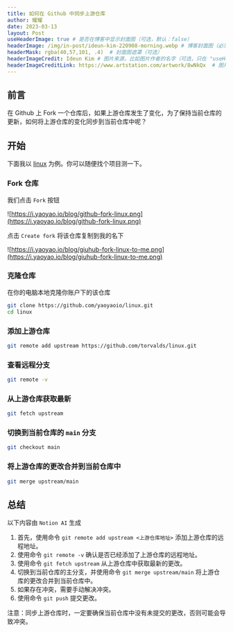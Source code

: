 ```yaml
---
title: 如何在 Github 中同步上游仓库
author: 耀耀
date: 2023-03-13
layout: Post
useHeaderImage: true # 是否在博客中显示封面图（可选，默认：false）
headerImage: /img/in-post/ideun-kim-220908-morning.webp # 博客封面图（必须，即使上一项选了 false，因为图片也需要在首页显示）
headerMask: rgba(40,57,101, .4)  # 封面图遮罩（可选）
headerImageCredit: Ideun Kim # 图片来源，比如图片作者的名字（可选，只在 "useHeaderImage: true" 时有效）
headerImageCreditLink: https://www.artstation.com/artwork/8wNkQx  # 图片来源的链接（可选，只在 "useHeaderImage: true" 时有效）
---
```


## 前言

在 Github 上 Fork 一个仓库后，如果上游仓库发生了变化，为了保持当前仓库的更新，如何将上游仓库的变化同步到当前仓库中呢？

## 开始

下面我以 [linux](https://github.com/torvalds/linux) 为例。你可以随便找个项目测一下。

### Fork 仓库

我们点击 `Fork` 按钮

![https://i.yaoyao.io/blog/github-fork-linux.png](https://i.yaoyao.io/blog/github-fork-linux.png)

点击 `Create fork` 将该仓库复制到我的名下

![https://i.yaoyao.io/blog/giuhub-fork-linux-to-me.png](https://i.yaoyao.io/blog/giuhub-fork-linux-to-me.png)

### 克隆仓库

在你的电脑本地克隆你账户下的该仓库

```bash
git clone https://github.com/yaoyaoio/linux.git
cd linux
```

### 添加上游仓库

```bash
git remote add upstream https://github.com/torvalds/linux.git
```

### 查看远程分支

```bash
git remote -v
```

### 从上游仓库获取最新

```bash
git fetch upstream
```

### 切换到当前仓库的 `main`  分支

```bash
git checkout main
```

### 将上游仓库的更改合并到当前仓库中

```bash
git merge upstream/main
```

## 总结

以下内容由 `Notion AI` 生成

1. 首先，使用命令 `git remote add upstream <上游仓库地址>` 添加上游仓库的远程地址。
2. 使用命令 `git remote -v` 确认是否已经添加了上游仓库的远程地址。
3. 使用命令 `git fetch upstream` 从上游仓库中获取最新的更改。
4. 切换到当前仓库的主分支，并使用命令 `git merge upstream/main` 将上游仓库的更改合并到当前仓库中。
5. 如果存在冲突，需要手动解决冲突。
6. 使用命令 `git push` 提交更改。

注意：同步上游仓库时，一定要确保当前仓库中没有未提交的更改，否则可能会导致冲突。
